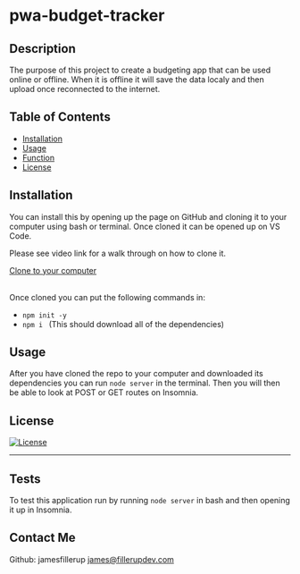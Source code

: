 # pwa-budget-tracker


## Description

The purpose of this project to create a budgeting app that can be used online or offline. When it is offline it will save the data localy and then upload once reconnected to the internet.



## Table of Contents

- [Installation](#installation)
- [Usage](#usage)
- [Function](#function)
- [License](#license)


## Installation

You can install this by opening up the page on GitHub and cloning it to your computer using bash or terminal. Once cloned it can be opened up on VS Code.

Please see video link for a walk through on how to clone it.

[Clone to your computer](https://drive.google.com/file/d/15ogCY3Q-JLWhteoSiIoXLkhtK4Z0-mfz/view?usp=sharing "Click Me!")
<br><br>



Once cloned you can put the following commands in:
* `npm init -y`
* `npm i ` (This should download all of the dependencies)



## Usage

After you have cloned the repo to your computer and downloaded its dependencies you can run `node server` in the terminal. Then you will then be able to look at POST or GET routes on Insomnia. 


## License

[![License](https://img.shields.io/badge/License-Apache_2.0-blue.svg)](https://opensource.org/licenses/Apache-2.0)

---

## Tests

To test this application run by running `node server` in bash and then opening it up in Insomnia.

## Contact Me

Github: jamesfillerup
james@fillerupdev.com

